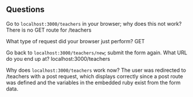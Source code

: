## Questions

Go to `localhost:3000/teachers` in your browser; why does this not work?
There is no GET route for /teachers

What type of request did your browser just perform?
GET

Go back to `localhost:3000/teachers/new`; submit the form again. What URL do you end up at?
localhost:3000/teachers

Why does `localhost:3000/teachers` work now?
The user was redirected to /teachers with a post request, which displays correctly since a post route was defined and the variables in the embedded ruby exist from the form data.